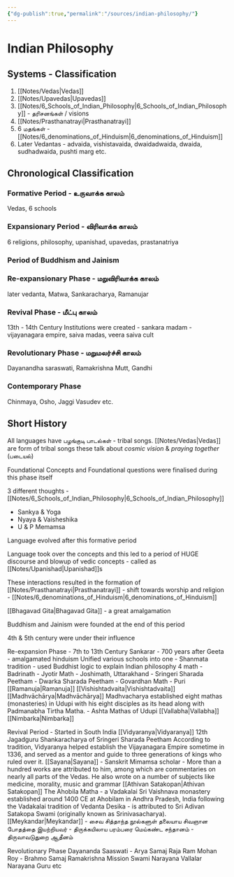 ```yaml
---
{"dg-publish":true,"permalink":"/sources/indian-philosophy/"}
---
```



# Indian Philosophy

## Systems - Classification
1. [[Notes/Vedas\|Vedas]]
2. [[Notes/Upavedas\|Upavedas]] 
3. [[Notes/6_Schools_of_Indian_Philosophy\|6_Schools_of_Indian_Philosophy]] - தரிசனங்கள் / visions 
4. [[Notes/Prasthanatrayi\|Prasthanatrayi]]
5. 6 மதங்கள் - [[Notes/6_denominations_of_Hinduism\|6_denominations_of_Hinduism]]
6. Later Vedantas - advaida, vishistavaida, dwaidadwaida, dwaida, sudhadwaida, pushti marg etc. 

## Chronological Classification
### Formative Period - உருவாக்க காலம்
 Vedas, 6 schools
### Expansionary Period - விரிவாக்க காலம்
 6 religions, philosophy, upanishad, upavedas, prastanatriya  
### Period of Buddhism and Jainism

### Re-expansionary Phase - மறுவிரிவாக்க காலம்
 later vedanta, Matwa, Sankaracharya, Ramanujar
### Revival Phase - மீட்பு காலம்
 13th - 14th Century Institutions were created - sankara madam - vijayanagara empire, saiva madas, veera saiva cult
### Revolutionary Phase - மறுமலர்ச்சி காலம்
 Dayanandha saraswati, Ramakrishna Mutt, Gandhi
### Contemporary Phase
 Chinmaya, Osho, Jaggi Vasudev etc. 

## Short History

All languages have பழங்குடி பாடல்கள் - tribal songs. 
[[Notes/Vedas\|Vedas]] are form of tribal songs 
 these talk about *cosmic vision* & *praying together* (படையல்)

Foundational Concepts and Foundational questions were finalised during this phase itself 

3 different thoughts - [[Notes/6_Schools_of_Indian_Philosophy\|6_Schools_of_Indian_Philosophy]]
- Sankya & Yoga
- Nyaya & Vaisheshika
- U & P Memamsa 

Language evolved after this formative period 

Language took over the concepts and this led to a period of HUGE discourse and blowup of vedic concepts - called as [[Notes/Upanishad\|Upanishad]]s 

These interactions resulted in the formation of [[Notes/Prasthanatrayi\|Prasthanatrayi]] - shift towards worship and religion - [[Notes/6_denominations_of_Hinduism\|6_denominations_of_Hinduism]]

[[Bhagavad Gita\|Bhagavad Gita]] - a great amalgamation  

Buddhism and Jainism were founded at the end of this period 

4th & 5th century were under their influence

Re-expansion Phase - 7th to 13th Century
	Sankarar -
		700 years after Geeta - amalgamated hinduism 
		Unified various schools into one - Shanmata tradition - used Buddhist logic to explain Indian philosophy 
		4 math - Badrinath 
		- Jyotir Math - Joshimath, Uttarakhand
		- Sringeri Sharada Peetham
		- Dwarka Sharada Peetham
		- Govardhan Math - Puri
	[[Ramanuja\|Ramanuja]]
		[[Vishishtadvaita\|Vishishtadvaita]]
	[[Madhvāchārya\|Madhvāchārya]]
		Madhvacharya established eight mathas (monasteries) in Udupi with his eight disciples as its head along with Padmanabha Tirtha Matha. - Ashta Mathas of Udupi
	[[Vallabha\|Vallabha]]
	[[Nimbarka\|Nimbarka]]

 Revival Period - Started in South India
	 [[Vidyaranya\|Vidyaranya]] 12th Jagadguru Shankaracharya of Sringeri Sharada Peetham
	 According to tradition, Vidyaranya helped establish the Vijayanagara Empire sometime in 1336, and served as a mentor and guide to three generations of kings who ruled over it. 
	 [[Sayana\|Sayana]] - Sanskrit Mimamsa scholar - More than a hundred works are attributed to him, among which are commentaries on nearly all parts of the Vedas. He also wrote on a number of subjects like medicine, morality, music and grammar
	 [[Athivan Satakopan\|Athivan Satakopan]] The Ahobila Matha - a Vadakalai Sri Vaishnava monastery established around 1400 CE at Ahobilam in Andhra Pradesh, India following the Vadakalai tradition of Vedanta Desika - is attributed to Sri Adivan Satakopa Swami (originally known as Srinivasacharya). 
	 [[Meykandar\|Meykandar]] - சைவ சித்தாந்த நூல்களுள் தலையாய சிவஞான போதத்தை இயற்றியவர் - திருக்கயிலாய பரம்பரை மெய்கண்ட சந்தானம் - திருவாவடுதுறை ஆதீனம்
 
Revolutionary Phase
	Dayananda Saaswati - Arya Samaj
	Raja Ram Mohan Roy - Brahmo Samaj
	Ramakrishna Mission
	Swami Narayana
	Vallalar
	Narayana Guru etc

